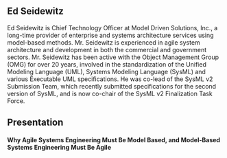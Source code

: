 ## Ed Seidewitz
Ed Seidewitz is Chief Technology Officer at Model Driven Solutions, Inc., a long-time provider of enterprise and systems architecture services using model-based methods. Mr. Seidewitz is experienced in agile system architecture and development in both the commercial and government sectors. Mr. Seidewitz has been active with the Object Management Group (OMG) for over 20 years, involved in the standardization of the Unified Modeling Language (UML), Systems Modeling Language (SysML) and various Executable UML specifications. He was co-lead of the SysML v2 Submission Team, which recently submitted specifications for the second version of SysML, and is now co-chair of the SysML v2 Finalization Task Force.

## Presentation
#### Why Agile Systems Engineering Must Be Model Based, and Model-Based Systems Engineering Must Be Agile
